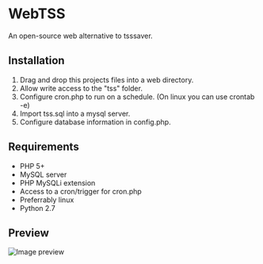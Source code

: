 # WebTSS
An open-source web alternative to tsssaver.

## Installation 
1. Drag and drop this projects files into a web directory.
2. Allow write access to the "tss" folder.
3. Configure cron.php to run on a schedule. (On linux you can use crontab -e)
4. Import tss.sql into a mysql server.
5. Configure database information in config.php.

## Requirements
- PHP 5+
- MySQL server
- PHP MySQLi extension
- Access to a cron/trigger for cron.php
- Preferrably linux
- Python 2.7

## Preview
![Image preview](http://i.imgur.com/ssHPknd.png)
